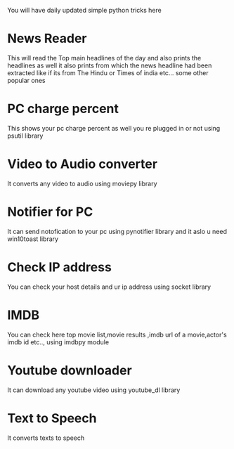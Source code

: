 You will have daily updated simple python tricks here
# News Reader
This will read the Top main headlines of the day and also prints the headlines as well it also prints from which the news headline had been extracted like if its from The Hindu or Times of india etc... some other popular ones
# PC charge percent
This shows your pc charge percent as well you re plugged in or not using psutil library
# Video to Audio converter
It converts any video to audio using moviepy library
# Notifier for PC
It can send notofication to your pc using pynotifier library and it aslo u need win10toast library
# Check IP address 
You can check your host details and ur ip address using socket library
# IMDB 
You can check here top movie list,movie results ,imdb url of a movie,actor's imdb id etc.., using imdbpy module
# Youtube downloader
It can download any youtube video using youtube_dl library
# Text to Speech
It converts texts to speech
